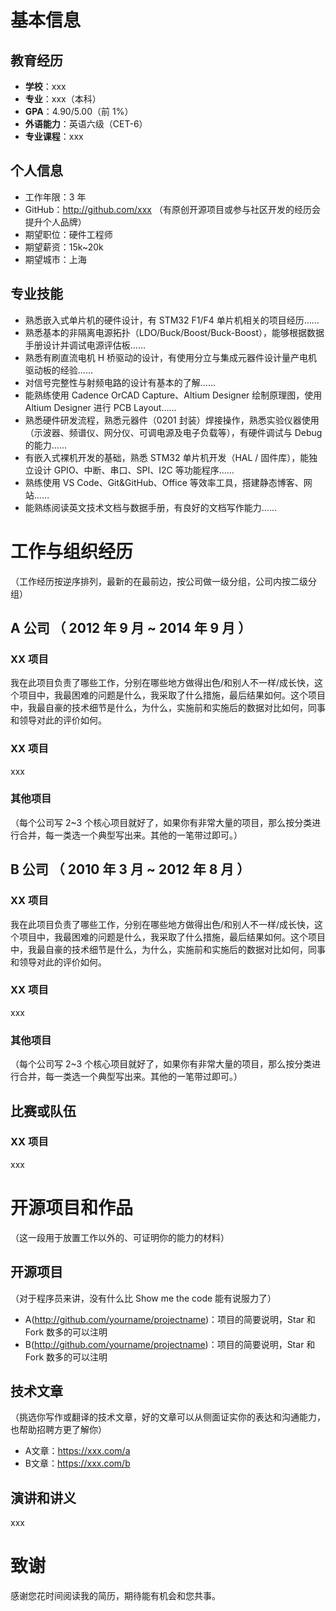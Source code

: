 # 基本信息

## 教育经历

- **学校**：xxx
- **专业**：xxx（本科）
- **GPA**：4.90/5.00（前 1%）
- **外语能力**：英语六级（CET-6）
- **专业课程**：xxx

## 个人信息

- 工作年限：3 年
- GitHub：http://github.com/xxx （有原创开源项目或参与社区开发的经历会提升个人品牌）
- 期望职位：硬件工程师
- 期望薪资：15k~20k
- 期望城市：上海

## 专业技能

- 熟悉嵌入式单片机的硬件设计，有 STM32 F1/F4 单片机相关的项目经历……
- 熟悉基本的非隔离电源拓扑（LDO/Buck/Boost/Buck-Boost），能够根据数据手册设计并调试电源评估板……
- 熟悉有刷直流电机 H 桥驱动的设计，有使用分立与集成元器件设计量产电机驱动板的经验……
- 对信号完整性与射频电路的设计有基本的了解……
- 能熟练使用 Cadence OrCAD Capture、Altium Designer 绘制原理图，使用 Altium Designer 进行 PCB Layout……
- 熟悉硬件研发流程，熟悉元器件（0201 封装）焊接操作，熟悉实验仪器使用（示波器、频谱仪、网分仪、可调电源及电子负载等），有硬件调试与 Debug 的能力……
- 有嵌入式裸机开发的基础，熟悉 STM32 单片机开发（HAL / 固件库），能独立设计 GPIO、中断、串口、SPI、I2C 等功能程序……
- 熟练使用 VS Code、Git&GitHub、Office 等效率工具，搭建静态博客、网站……
- 能熟练阅读英文技术文档与数据手册，有良好的文档写作能力……

# 工作与组织经历

（工作经历按逆序排列，最新的在最前边，按公司做一级分组，公司内按二级分组）

## A 公司 （ 2012 年 9 月 ~ 2014 年 9 月 ）

### XX 项目

我在此项目负责了哪些工作，分别在哪些地方做得出色/和别人不一样/成长快，这个项目中，我最困难的问题是什么，我采取了什么措施，最后结果如何。这个项目中，我最自豪的技术细节是什么，为什么，实施前和实施后的数据对比如何，同事和领导对此的评价如何。

### XX 项目

xxx

### 其他项目

（每个公司写 2~3 个核心项目就好了，如果你有非常大量的项目，那么按分类进行合并，每一类选一个典型写出来。其他的一笔带过即可。）

## B 公司 （ 2010 年 3 月 ~ 2012 年 8 月 ）

### XX 项目

我在此项目负责了哪些工作，分别在哪些地方做得出色/和别人不一样/成长快，这个项目中，我最困难的问题是什么，我采取了什么措施，最后结果如何。这个项目中，我最自豪的技术细节是什么，为什么，实施前和实施后的数据对比如何，同事和领导对此的评价如何。

### XX 项目

xxx

### 其他项目

（每个公司写 2~3 个核心项目就好了，如果你有非常大量的项目，那么按分类进行合并，每一类选一个典型写出来。其他的一笔带过即可。）

## 比赛或队伍

### XX 项目

xxx

# 开源项目和作品

（这一段用于放置工作以外的、可证明你的能力的材料）

## 开源项目

（对于程序员来讲，没有什么比 Show me the code 能有说服力了）

- A(http://github.com/yourname/projectname)：项目的简要说明，Star 和 Fork 数多的可以注明
- B(http://github.com/yourname/projectname)：项目的简要说明，Star 和 Fork 数多的可以注明

## 技术文章

（挑选你写作或翻译的技术文章，好的文章可以从侧面证实你的表达和沟通能力，也帮助招聘方更了解你）

- A文章：https://xxx.com/a
- B文章：https://xxx.com/b

## 演讲和讲义

xxx

# 致谢

感谢您花时间阅读我的简历，期待能有机会和您共事。
